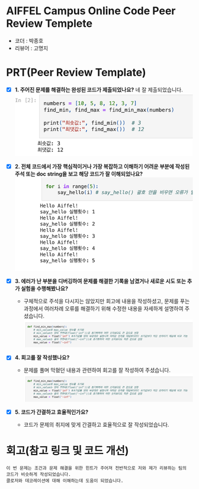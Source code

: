 # AIFFEL Campus Online Code Peer Review Templete
- 코더 : 박종호
- 리뷰어 : 고명지


# PRT(Peer Review Template)
- [x]  **1. 주어진 문제를 해결하는 완성된 코드가 제출되었나요?**
      네 잘 제출되었습니다. 
![Alt text](./20241209.1.png)

    
- [x]  **2. 전체 코드에서 가장 핵심적이거나 가장 복잡하고 이해하기 어려운 부분에 작성된 
주석 또는 doc string을 보고 해당 코드가 잘 이해되었나요?**
![Alt text](./20241209.2.png)
        
- [x]  **3. 에러가 난 부분을 디버깅하여 문제를 해결한 기록을 남겼거나
새로운 시도 또는 추가 실험을 수행해봤나요?**
    - 구체적으로 주석을 다시지는 않았지만 회고에 내용을 작성하셨고, 문제를 푸는 과정에서 여러차례 오류를 해결하기 위해 수정한 내용을 자세하게 설명하여 주셨습니다.
![Alt text](./20241209.3.png)
        
- [x]  **4. 회고를 잘 작성했나요?**
    - 문제를 풀며 막혔던 내용과 관련하여 회고를 잘 작성하여 주셨습니다.
![Alt text](./20241209.3.png)
        
- [x]  **5. 코드가 간결하고 효율적인가요?**
    - 코드가 문제의 취지에 맞게 간결하고 효율적으로 잘 작성되었습니다. 


# 회고(참고 링크 및 코드 개선)
```
이 번 문제는 조건과 문제 해결을 위한 힌트가 주어져 전반적으로 저와 제가 리뷰하는 팀의 코드가 비슷하게 작성되었습니다.
클로저와 데코레이션에 대해 이해하는데 도움이 되었습니다. 
```
